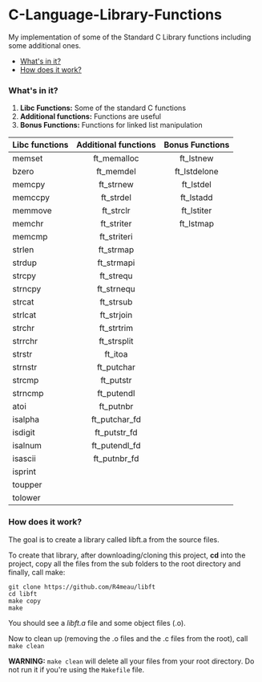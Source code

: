 # C-Language-Library-Functions
My implementation of some of the Standard C Library functions including some additional ones.

* [What's in it?](#whats-in-it)
* [How does it work?](#how-does-it-work)

### What's in it?

1.  **Libc Functions:** Some of the standard C functions
2.  **Additional functions:** Functions are useful
3.  **Bonus Functions:** Functions for linked list manipulation

Libc functions | Additional functions | Bonus Functions 
:----------- | :-----------: | :-----------: 
memset		| ft_memalloc	| ft_lstnew		
bzero		| ft_memdel		| ft_lstdelone	
memcpy		| ft_strnew		| ft_lstdel		
memccpy		| ft_strdel		| ft_lstadd		  
memmove		| ft_strclr		| ft_lstiter	   
memchr		| ft_striter	| ft_lstmap		
memcmp		| ft_striteri	|				
strlen		| ft_strmap		|				
strdup		| ft_strmapi	|				
strcpy		| ft_strequ		|				
strncpy		| ft_strnequ	|			
strcat		| ft_strsub		| 
strlcat		| ft_strjoin	| 
strchr		| ft_strtrim	| 
strrchr		| ft_strsplit	| 
strstr		| ft_itoa		|
strnstr		| ft_putchar	|
strcmp		| ft_putstr		|
strncmp		| ft_putendl	|
atoi		| ft_putnbr		|
isalpha		| ft_putchar_fd	|
isdigit		| ft_putstr_fd	|
isalnum		| ft_putendl_fd	|
isascii		| ft_putnbr_fd	|
isprint		|
toupper		|
tolower		|

### How does it work?

The goal is to create a library called libft.a from the source files.

To create that library, after downloading/cloning this project, **cd** into the project, copy all the files from the sub folders to the root directory and finally, call make:

	git clone https://github.com/R4meau/libft
	cd libft
	make copy
	make

You should see a *libft.a* file and some object files (.o).


Now to clean up (removing the .o files and the .c files from the root), call `make clean`

**WARNING:** `make clean` will delete all your files from your root directory. Do not run it if you're using the `Makefile` file.
